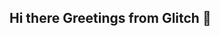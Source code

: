 ## Hi there Greetings from Glitch 👋

<!--
**mraj-556/mraj-556** is a ✨ _special_ ✨ repository because its `README.md` (this file) appears on your GitHub profile.

Here are some ideas to get you started:

- 🔭 I’m currently working on Docker
- 🌱 I’m currently learning CI/CD pipeline and Kubernetes
- 👯 I’m looking to collaborate on ...
- 🤔 I’m looking for help with ...
- 💬 Ask me about ...
- 📫 How to reach me: Mail : ashutoshsahoo556@gmail.com
- 😄 Pronouns: ...
- ⚡ Fun fact: ...
-->
